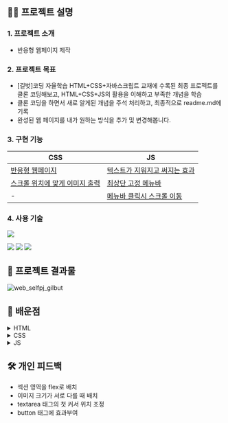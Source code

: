 ## 🙋‍♂️ 프로젝트 설명 
### 1. 프로젝트 소개
* 반응형 웹페이지 제작

### 2. 프로젝트 목표
* [길벗]코딩 자율학습 HTML+CSS+자바스크립트 교재에 수록된 최종 프로젝트를 클론 코딩해보고, HTML+CSS+JS의 활용을 이해하고 부족한 개념을 학습
* 클론 코딩을 하면서 새로 알게된 개념을 주석 처리하고, 최종적으로 readme.md에 기록
* 완성된 웹 페이지를 내가 원하는 방식을 추가 및 변경해봅니다.

### 3. 구현 기능
| CSS | JS | 
| --- | --- | 
| [반응형 웹페이지](https://github.com/Kang-YunSik/Web_Selfpj_gilbut/blob/main/style.css#L471) |  [텍스트가 지워지고 써지는 효과](https://github.com/Kang-YunSik/Web_Selfpj_gilbut/blob/main/script.js#L7)  |
|  [스크롤 위치에 맞게 이미지 출력](https://github.com/Kang-YunSik/Web_Selfpj_gilbut/blob/main/style.css#L347C6-L347C6) |  [최상단 고정 메뉴바](https://github.com/Kang-YunSik/Web_Selfpj_gilbut/blob/main/script.js#L74) |
| - |  [메뉴바 클릭시 스크롤 이동](https://github.com/Kang-YunSik/Web_Selfpj_gilbut/blob/main/script.js#L106)  |


### 4. 사용 기술
<img src="https://img.shields.io/badge/VSC-007ACC?style=for-the-badge&logo=visualstudiocode&logoColor=white"></a>

<img src="https://img.shields.io/badge/HTML5-E34F26?style=for-the-badge&logo=html5&logoColor=white"></a>
<img src="https://img.shields.io/badge/css-1572B6?style=for-the-badge&logo=css3&logoColor=white"> 
<img src="https://img.shields.io/badge/javascript-F7DF1E?style=for-the-badge&logo=javascript&logoColor=black"> 

## 🚗 프로젝트 결과물
![web_selfpj_gilbut](https://github.com/Kang-YunSik/Web_Selfpj_gilbut/assets/145963623/bdd4129f-efc3-4ec8-8d0e-0dce0051f6e7)

## 🏁 배운점
<details><summary> HTML </summary> 
[태그]

- main 태그
- i 태그와 Font Awesome 폰트의 아이콘
- section 태그 사용시 주의사항과 article 태그와의 차이점
- strong 태그와 논리적 태그vs물리적 태그
- form의 label 태그
- h, span, p태그 차이점
- form 태그 속성
- form의 input 태그
- form의 textarea 태그

[속성]

- http-equiv속성과 content속성
- integrity, crossorigin, referrerpolicy 속성
- lang="zxx"
- link 태그에서의 rel의미
</details>

<details><summary> CSS</summary> 
[속성]

- box-sizing 속성
- top, bottom, left, right 속성
- 상속되는 속성과 상속이 되지않는 속성
- background: transparent
- background-size 단축 속성
- linear-gradient 속성
- text-align과 align-items 차이
- letter-spacing 속성
- transform 속성
- animation 속성과 @keyframes
- opacity 속성
- outline 속성과 활용 (border와의 차이점)
- max-width 활용
- border-radius 단축 속성
- form 텍스트박스에 focus 활용 (box-shadow 속성)

[개념]

- vh 단위
- 뷰포트란
- 태그명.클래스명 선택자 (태그명 .클래스명과 다름)
- 상속이 적용되지 않는 태그
- %의 기준
- ::after의 하위 속성 content: "" 의 의미
- display: inline-block과 inline의 차이
- 미디어쿼리를 사용해 반응형 홈페이지 만들기 (요소들의 글자 크기 및 요소 배치 조정)
- a 태그 스타일과 적용 순서
- 웹 상에서 고정된 요소 만들기: position + z-index
- flex와 justify-content, align-items 속성
- font-weight
- background-size:cover
- section 태그에 스타일을 주는 경우 (관례상 스타일을 주지 않음)
---
- h태그 단계적에 비례해 font-size를 적용하지 않아도 된다.
- Web퍼블리싱 과정: HTML문서를 구역별로 작성 -> CSS코드 작성 -> JS구현
- CSS코드 선택자 선언법: 모든 부모태그를 선택자로 불러 스타일 변경을 원하는 태그를 정확히 구분한다.
- height값은 꼭 필요한 요소에만 적용하네요..?!? (body, wrap 같은건 안줌)
- 요소를 배치할 때 margin을 활용하고, 부모요소에 가득 차게 만들기 위해 % 단위를 활용한다.
- font-size, maring, padding의 크기를 rem 단위로 한 이유는 미디어쿼리를 활용해 반응형 홈페이지를 만들기 위함이다.

[자주 쓰는 CSS 코드]
- 가운데 정렬의 마법사 코드
- 기본 스타일 시트 초기화 CSS코드
- float clear하는 마법사 코드
</details>

<details><summary> JS </summary> 
[JS 문법]

- 요소 선택: querySelector("CSS 선택자")
- textContent: 선택자 내부 텍스트를 조작
- 즉시 실행 함수
- JS에서 Time은 단위는 ms이다 (1초=1000ms)

[JS 내장 메소드]
- split("") 메소드: 문자열을 하나씩 ""로 구분
- shift(): 맨 왼쪽 요소 삭제
- pop(): 맨 오른쪽 요소 삭제
- setTimeout(실행함수, n초 후 함수 실행)
- join(""): 배열의 모든 요소를 ""으로 합침
- addEventListener(이벤트, 실행함수)
- classList.add("active"): 요소에 class="active"를 추가
- getBoundingClientRect(): 현재 targetEl 요소의 브라우저 상단으로 부터의 거리
- requestAnimationFrame()을 사용하는 경우
</details>




## 🛠 개인 피드백
* 섹션 영역을 flex로 배치
* 이미지 크기가 서로 다를 때 배치
* textarea 태그의 첫 커서 위치 조정
* button 태그에 효과부여
